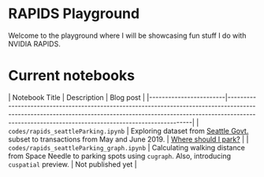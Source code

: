 # RAPIDS Playground

Welcome to the playground where I will be showcasing fun stuff I do with NVIDIA RAPIDS.

# Current notebooks
|   Notebook Title         | Description    | Blog post |
|------------------------|-------------------------------------------------------------------------------------------------------------------------------------------------------------------------------------------------------------------------------|
| `codes/rapids_seattleParking.ipynb` | Exploring dataset from [Seattle Govt.](https://data.seattle.gov/Transportation/2019-Paid-Parking-Occupancy-Year-to-date-/qktt-2bsy) subset to transactions from May and June 2019. | [Where should I park?](https://towardsdatascience.com/where-should-i-park-29e8da95265a) |
| `codes/rapids_seattleParking_graph.ipynb` | Calculating walking distance from Space Needle to parking spots using `cugraph`. Also, introducing `cuspatial` preview. | Not published yet |

